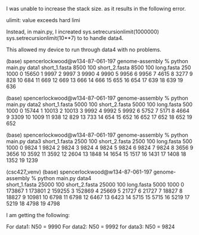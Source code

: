 I was unable to increase the stack size. as it results in the following error.

ulimit: value exceeds hard limi

Instead, in main.py, I increated sys.setrecursionlimit(1000000) sys.setrecursionlimit(10**7) to to handle data4.

This allowed my device to run through data4 with no problems.


(base) spencerlockwood@w134-87-061-197 genome-assembly % python main.py data1
short_1.fasta 8500 100
short_2.fasta 8500 100
long.fasta 250 1000
0 15650
1 9997
2 9997
3 9990
4 9990
5 9956
6 9956
7 4615
8 3277
9 828
10 684
11 669
12 669
13 666
14 666
15 655
16 654
17 639
18 639
19 636

(base) spencerlockwood@w134-87-061-197 genome-assembly % python main.py data2
short_1.fasta 5000 100
short_2.fasta 5000 100
long.fasta 500 1000
0 15744
1 10013
2 10013
3 9992
4 9992
5 9992
6 5752
7 5171
8 4664
9 3309
10 1009
11 938
12 829
13 733
14 654
15 652
16 652
17 652
18 652
19 652

(base) spencerlockwood@w134-87-061-197 genome-assembly % python main.py data3
short_1.fasta 2500 100
short_2.fasta 2500 100
long.fasta 500 1000
0 9824
1 9824
2 9824
3 9824
4 9824
5 9824
6 9824
7 9824
8 3656
9 3656
10 3592
11 3592
12 2604
13 1848
14 1654
15 1517
16 1431
17 1408
18 1352
19 1239

(csc427_venv) (base) spencerlockwood@w134-87-061-197 genome-assembly % python main.py data4                     
short_1.fasta 25000 100
short_2.fasta 25000 100
long.fasta 5000 1000
0 173867
1 173801
2 159255
3 152869
4 25669
5 21727
6 21727
7 18827
8 18827
9 10981
10 6798
11 6798
12 6467
13 6423
14 5715
15 5715
16 5219
17 5219
18 4798
19 4798


I am getting the following:

For data1: N50 = 9990
For data2: N50 = 9992
for data3:  N50 = 9824